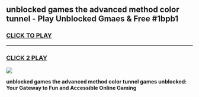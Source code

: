 
## unblocked games the advanced method color tunnel - Play Unblocked Gmaes & Free #1bpb1
<h3>
<a href="https://news.freeplayer.one?title=unblocked_games_the_advanced_method_color_tunnel&ref=03M">CLICK TO PLAY</a></h3>
<hr>

<h3>
<a href="https://news.freeplayer.one?title=unblocked_games_the_advanced_method_color_tunnel&ref=03M">CLICK 2 PLAY</a>
  
</h3>

<a href="https://news.freeplayer.one?title=unblocked_games_the_advanced_method_color_tunnel&ref=03M"><img src="https://clearcache.store/games.png"></a>


**unblocked games the advanced method color tunnel games unblocked: Your Gateway to Fun and Accessible Online Gaming**
